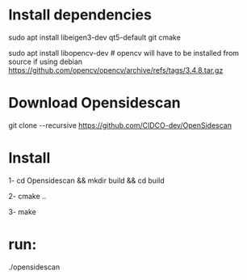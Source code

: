 # Install dependencies
sudo apt install libeigen3-dev qt5-default git cmake

sudo apt install libopencv-dev # opencv will have to be installed from source if using debian https://github.com/opencv/opencv/archive/refs/tags/3.4.8.tar.gz

# Download Opensidescan
git clone --recursive https://github.com/CIDCO-dev/OpenSidescan


# Install
1- cd Opensidescan && mkdir build && cd build

2- cmake ..

3- make

# run:
./opensidescan
